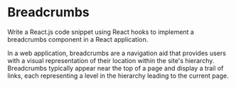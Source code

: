 # Breadcrumbs

Write a React.js code snippet using React hooks to implement a breadcrumbs component in a React application.

In a web application, breadcrumbs are a navigation aid that provides users with a visual representation of their location within the site's hierarchy. Breadcrumbs typically appear near the top of a page and display a trail of links, each representing a level in the hierarchy leading to the current page.
